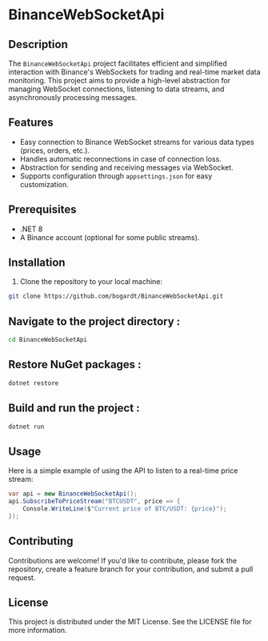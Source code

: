 # BinanceWebSocketApi

## Description

The `BinanceWebSocketApi` project facilitates efficient and simplified interaction with Binance's WebSockets for trading and real-time market data monitoring. This project aims to provide a high-level abstraction for managing WebSocket connections, listening to data streams, and asynchronously processing messages.

## Features

- Easy connection to Binance WebSocket streams for various data types (prices, orders, etc.).
- Handles automatic reconnections in case of connection loss.
- Abstraction for sending and receiving messages via WebSocket.
- Supports configuration through `appsettings.json` for easy customization.

## Prerequisites

- .NET 8
- A Binance account (optional for some public streams).

## Installation

1. Clone the repository to your local machine:

```bash
git clone https://github.com/bogardt/BinanceWebSocketApi.git
```

## Navigate to the project directory :
```bash
cd BinanceWebSocketApi
```
## Restore NuGet packages :
```bash
dotnet restore
```
## Build and run the project :
```bash
dotnet run
```

## Usage
Here is a simple example of using the API to listen to a real-time price stream:

```csharp
var api = new BinanceWebSocketApi();
api.SubscribeToPriceStream("BTCUSDT", price => {
    Console.WriteLine($"Current price of BTC/USDT: {price}");
});
```

## Contributing
Contributions are welcome! If you'd like to contribute, please fork the repository, create a feature branch for your contribution, and submit a pull request.

## License
This project is distributed under the MIT License. See the LICENSE file for more information.